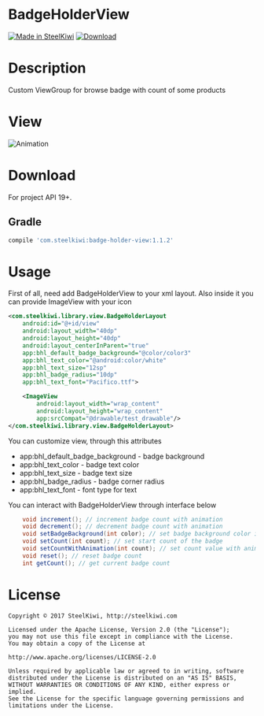# BadgeHolderView

[![Made in SteelKiwi](https://github.com/steelkiwi/IncrementProductView/blob/master/assets/made_in_steelkiwi.png)](http://steelkiwi.com/blog/)
[ ![Download](https://api.bintray.com/packages/soulyaroslav/maven/badge-holder-view/images/download.svg) ](https://bintray.com/soulyaroslav/maven/badge-holder-view/_latestVersion)

# Description

Custom ViewGroup for browse badge with count of some products

# View

![Animation](https://github.com/steelkiwi/BadgeHolderView/blob/master/assets/animation.gif)

# Download

For project API 19+.

## Gradle

```gradle
compile 'com.steelkiwi:badge-holder-view:1.1.2'
```

# Usage

First of all, need add BadgeHolderView to your xml layout. Also inside it you can provide ImageView with your icon

```xml
<com.steelkiwi.library.view.BadgeHolderLayout
    android:id="@+id/view"
    android:layout_width="40dp"
    android:layout_height="40dp"
    android:layout_centerInParent="true"
    app:bhl_default_badge_background="@color/color3"
    app:bhl_text_color="@android:color/white"
    app:bhl_text_size="12sp"
    app:bhl_badge_radius="10dp"
    app:bhl_text_font="Pacifico.ttf">

    <ImageView
        android:layout_width="wrap_content"
        android:layout_height="wrap_content"
        app:srcCompat="@drawable/test_drawable"/>
</com.steelkiwi.library.view.BadgeHolderLayout>
```

You can customize view, through this attributes

* app:bhl_default_badge_background - badge background
* app:bhl_text_color - badge text color
* app:bhl_text_size - badge text size
* app:bhl_badge_radius - badge corner radius
* app:bhl_text_font - font type for text

You can interact with BadgeHolderView through interface below

```java
    void increment(); // increment badge count with animation
    void decrement(); // decrement badge count with animation
    void setBadgeBackground(int color); // set badge background color if need
    void setCount(int count); // set start count of the badge
    void setCountWithAnimation(int count); // set count value with animation
    void reset(); // reset badge count
    int getCount(); // get current badge count
```

# License

```
Copyright © 2017 SteelKiwi, http://steelkiwi.com

Licensed under the Apache License, Version 2.0 (the "License");
you may not use this file except in compliance with the License.
You may obtain a copy of the License at

http://www.apache.org/licenses/LICENSE-2.0

Unless required by applicable law or agreed to in writing, software
distributed under the License is distributed on an "AS IS" BASIS,
WITHOUT WARRANTIES OR CONDITIONS OF ANY KIND, either express or implied.
See the License for the specific language governing permissions and
limitations under the License.
```